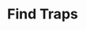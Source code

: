 ---
title: "Find Traps"
index:
  - find-traps
permalink: /spells/find-traps/
tags:
  - Spell
  - 2nd Level
  - Divination
available_for:
  - Cleric
  - Druid
  - Ranger
level: "2nd Level"
school: "Divination"
range: "120 ft"
comp:
  - V
  - S
description: |
  You sense the presence of any trap within range that is within line of sight. A trap, for the purpose of this spell, includes anything that would inflict a sudden or unexpected effect you consider harmful or undesirable, which was specifically intended as such by its creator. Thus, the spell would sense an area affected by the alarm spell, a glyph of warding, or a mechanical pit trap, but it would not reveal a natural weakness in the floor, an unstable ceiling, or a hidden sinkhole.

  This spell merely reveals that a trap is present. You don't learn the location of each trap, but you do learn the general nature of the danger posed by a trap you sense.
excerpt: "You sense the presence of any trap within range that is within line of sight."
source: "Basic Rules"
---
